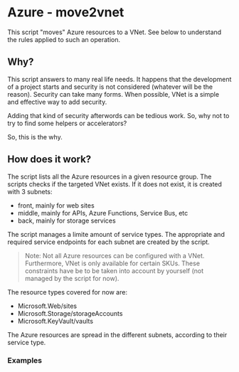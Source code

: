 # Azure - move2vnet

This script "moves" Azure resources to a VNet.
See below to understand the rules applied to such an operation.

## Why?

This script answers to many real life needs.
It happens that the development of a project starts and security is not considered (whatever will be the reason). Security can take many forms.
When possible, VNet is a simple and effective way to add security.

Adding that kind of security afterwords can be tedious work.
So, why not to try to find some helpers or accelerators?

So, this is the why.

## How does it work?

The script lists all the Azure resources in a given resource group.
The scripts checks if the targeted VNet exists. If it does not exist, it is created with 3 subnets:
 - front, mainly for web sites
 - middle, mainly for APIs, Azure Functions, Service Bus, etc
 - back, mainly for storage services

The script manages a limite amount of service types.
The appropriate and required service endpoints for each subnet are created by the script.

> Note:
> Not all Azure resources can be configured with a VNet.
> Furthermore, VNet is only available for certain SKUs.
> These constraints have be to be taken into account by yourself (not managed by the script for now).

The resource types covered for now are:
 - Microsoft.Web/sites 
 - Microsoft.Storage/storageAccounts
 - Microsoft.KeyVault/vaults

The Azure resources are spread in the different subnets, according to their service type.

### Examples

``` ./move2cloud.sh -s "ec91c862-9472-4bb7-9c61-64727c764999" -g "move2vnettest" -n "vnetmove2vnet"